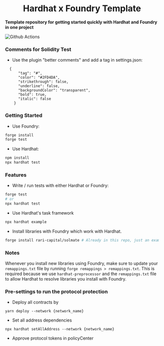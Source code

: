 # <h1 align="center"> Hardhat x Foundry Template </h1>

**Template repository for getting started quickly with Hardhat and Foundry in one project**

![Github Actions](https://github.com/devanonon/hardhat-foundry-template/workflows/test/badge.svg)

### Comments for Solidity Test

- Use the plugin "better comments" and add a tag in settings.json:

```
  {
      "tag": "#",
      "color": "#2FD4DA",
      "strikethrough": false,
      "underline": false,
      "backgroundColor": "transparent",
      "bold": true,
      "italic": false
    }

```

### Getting Started

- Use Foundry:

```bash
forge install
forge test
```

- Use Hardhat:

```bash
npm install
npx hardhat test
```

### Features

- Write / run tests with either Hardhat or Foundry:

```bash
forge test
# or
npx hardhat test
```

- Use Hardhat's task framework

```bash
npx hardhat example
```

- Install libraries with Foundry which work with Hardhat.

```bash
forge install rari-capital/solmate # Already in this repo, just an example
```

### Notes

Whenever you install new libraries using Foundry, make sure to update your `remappings.txt` file by running `forge remappings > remappings.txt`. This is required because we use `hardhat-preprocessor` and the `remappings.txt` file to allow Hardhat to resolve libraries you install with Foundry.



### Pre-settings to run the protocol protection

- Deploy all contracts by

```
yarn deploy --network {network_name}
```

- Set all address dependencies

```
npx hardhat setAllAddress --network {network_name}
```

- Approve protocol tokens in policyCenter